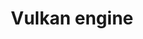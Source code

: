 ---
slug: "/projects/vulkan_engine"

title: "Vulkan engine"

sortOrder: 0

description: "I'm building a vulkan based game engine to learn vulkan, graphics, shaders and ECS. The engine is based on several tutorials, but now I am at a stage where the basics are set up for vulkan, and I can start customizing it further."

video: 

img: "./images/GIF/vulkan_eng_basic.gif"

link: "https://github.com/vstokstad/vulkan_eng"

teamSize: "Solo project"

projectTime: "Ongoing"

engine: "Vulkan, C++, cross-platform"

role: "Programmer"

myWork: "In this project I'm trying to learn as much as possible. From setting up and managing a vulkan backend to basic gameplay systems, physics and ECS. I'm using some libraries for some parts, and doing others from scratch."

lessons: "Vulkan is a lot of boilerplate, but that also teaches me a lot about how to manage the gpu, memory allocation and timings. It's really fun and not very forgiving. As a whole the project is a pretty good exercise in how to structure projects, abstraction and maintaining an ever-growing codebase."

isActive: true

hasCode: false

---